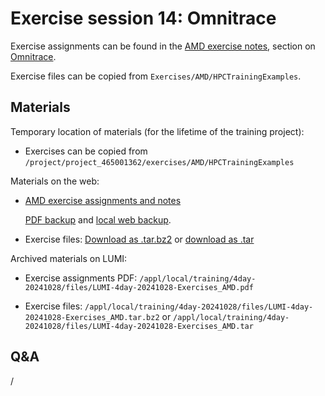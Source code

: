 # Exercise session 14: Omnitrace

Exercise assignments can be found in the [AMD exercise notes](https://hackmd.io/@sfantao/lumi-training-ams-2024),
section on [Omnitrace](https://hackmd.io/@sfantao/lumi-training-ams-2024#Omnitrace).

Exercise files can be copied from `Exercises/AMD/HPCTrainingExamples`.


## Materials

<!--
No materials available at the moment.
-->

Temporary location of materials (for the lifetime of the training project):

-   Exercises can be copied from `/project/project_465001362/exercises/AMD/HPCTrainingExamples`

Materials on the web:

-   [AMD exercise assignments and notes](https://hackmd.io/@sfantao/lumi-training-ams-2024#Omnitrace)

    [PDF backup](https://462000265.lumidata.eu/4day-20241028/files/LUMI-4day-20241028-Exercises_AMD.pdf)
    and [local web backup](exercises_AMD_hackmd.md#omnitrace).

-   Exercise files: 
    [Download as .tar.bz2](https://462000265.lumidata.eu/4day-20241028/files/LUMI-4day-20241028-Exercises_AMD.tar.bz2)
    or [download as .tar](https://462000265.lumidata.eu/4day-20241028/files/LUMI-4day-20241028-Exercises_AMD.tar)

Archived materials on LUMI:

-   Exercise assignments PDF: `/appl/local/training/4day-20241028/files/LUMI-4day-20241028-Exercises_AMD.pdf`

-   Exercise files:
    `/appl/local/training/4day-20241028/files/LUMI-4day-20241028-Exercises_AMD.tar.bz2`
    or `/appl/local/training/4day-20241028/files/LUMI-4day-20241028-Exercises_AMD.tar`


## Q&A

/

